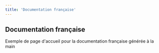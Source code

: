 ```yaml
---
title: 'Documentation française'
---
```


## Documentation française

Exemple de page d'accueil pour la documentation française générée à la main
